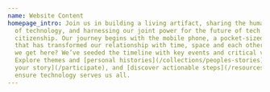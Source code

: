 ```yaml
---
name: Website Content
homepage_intro: Join us in building a living artifact, sharing the human impact
  of technology, and harnessing our joint power for the future of tech
  citizenship. Our journey begins with the mobile phone, a pocket-sized marvel
  that has transformed our relationship with time, space and each other. How did
  we get here? We’ve seeded the timeline with key events and critical voices.
  Explore themes and [personal histories](/collections/peoples-stories), [add
  your story](/participate), and [discover actionable steps](/resources) to
  ensure technology serves us all.
---
```

